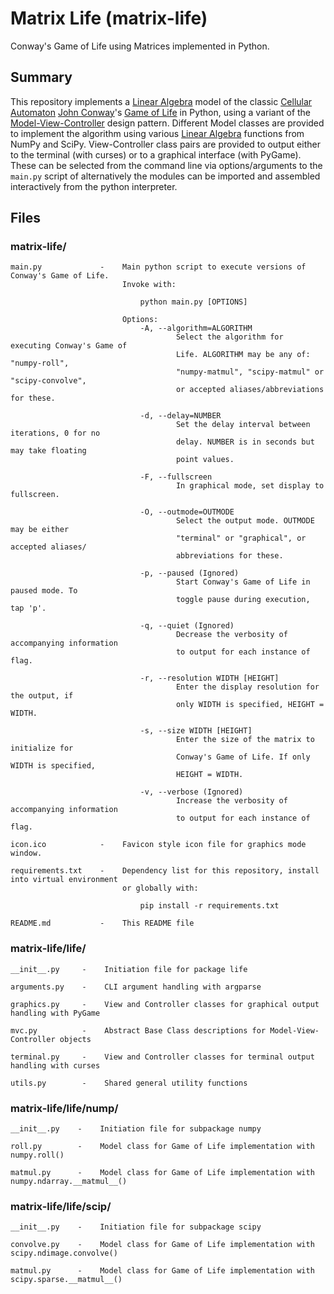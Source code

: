# Matrix Life (matrix-life)
Conway's Game of Life using Matrices implemented in Python.

## Summary

This repository implements a [Linear Algebra](https://en.wikipedia.org/wiki/Linear_algebra) model of the classic [Cellular Automaton](https://en.wikipedia.org/wiki/Cellular_automaton) [John Conway](https://en.wikipedia.org/wiki/John_Horton_Conway)'s [Game of Life](https://en.wikipedia.org/wiki/Conway%27s_Game_of_Life) in Python, using a variant of the [Model-View-Controller](https://en.wikipedia.org/wiki/Model%E2%80%93view%E2%80%93controller) design pattern. Different Model classes are provided to implement the algorithm using various [Linear Algebra](https://en.wikipedia.org/wiki/Linear_algebra) functions from NumPy and SciPy. View-Controller class pairs are provided to output either to the terminal (with curses) or to a graphical interface (with PyGame). These can be selected from the command line via options/arguments to the `main.py` script of alternatively the modules can be imported and assembled interactively from the python interpreter.

## Files
### matrix-life/
    
    main.py             -    Main python script to execute versions of Conway's Game of Life. 
                             Invoke with:
                             
                                 python main.py [OPTIONS]
                             
                             Options:
                                 -A, --algorithm=ALGORITHM
                                         Select the algorithm for executing Conway's Game of
                                         Life. ALGORITHM may be any of: "numpy-roll",
                                         "numpy-matmul", "scipy-matmul" or "scipy-convolve",
                                         or accepted aliases/abbreviations for these.
                                 
                                 -d, --delay=NUMBER
                                         Set the delay interval between iterations, 0 for no
                                         delay. NUMBER is in seconds but may take floating
                                         point values.
                                 
                                 -F, --fullscreen
                                         In graphical mode, set display to fullscreen.

                                 -O, --outmode=OUTMODE
                                         Select the output mode. OUTMODE may be either
                                         "terminal" or "graphical", or accepted aliases/
                                         abbreviations for these.

                                 -p, --paused (Ignored)
                                         Start Conway's Game of Life in paused mode. To
                                         toggle pause during execution, tap 'p'.

                                 -q, --quiet (Ignored)
                                         Decrease the verbosity of accompanying information
                                         to output for each instance of flag.

                                 -r, --resolution WIDTH [HEIGHT]
                                         Enter the display resolution for the output, if
                                         only WIDTH is specified, HEIGHT = WIDTH.

                                 -s, --size WIDTH [HEIGHT]
                                         Enter the size of the matrix to initialize for
                                         Conway's Game of Life. If only WIDTH is specified,
                                         HEIGHT = WIDTH.

                                 -v, --verbose (Ignored)
                                         Increase the verbosity of accompanying information
                                         to output for each instance of flag.
    
    icon.ico            -    Favicon style icon file for graphics mode window.
    
    requirements.txt    -    Dependency list for this repository, install into virtual environment
                             or globally with:
                             
                                 pip install -r requirements.txt
    
    README.md           -    This README file

### matrix-life/life/
    
    __init__.py     -    Initiation file for package life
    
    arguments.py    -    CLI argument handling with argparse
    
    graphics.py     -    View and Controller classes for graphical output handling with PyGame

    mvc.py          -    Abstract Base Class descriptions for Model-View-Controller objects
    
    terminal.py     -    View and Controller classes for terminal output handling with curses

    utils.py        -    Shared general utility functions

### matrix-life/life/nump/
    
    __init__.py    -    Initiation file for subpackage numpy
    
    roll.py        -    Model class for Game of Life implementation with numpy.roll()
    
    matmul.py      -    Model class for Game of Life implementation with numpy.ndarray.__matmul__()

### matrix-life/life/scip/
    
    __init__.py    -    Initiation file for subpackage scipy
    
    convolve.py    -    Model class for Game of Life implementation with scipy.ndimage.convolve()
    
    matmul.py      -    Model class for Game of Life implementation with scipy.sparse.__matmul__()
